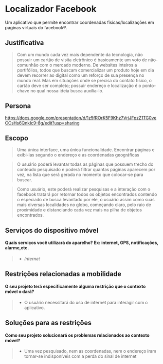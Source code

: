 # Localizador Facebook

Um aplicativo que permite encontrar coordenadas físicas/localizações em páginas virtuais do facebook®.

## Justificativa

> Com um mundo cada vez mais dependente da tecnologia, não possuir um cartão de visita eletrônico é basicamente um voto de não-comunhão com o mercado moderno. De websites inteiros a portifólios, todos que buscam comercializar um produto hoje em dia devem recorrer ao digital como um reforço de sua presença no mundo real. Mas em situações onde se precisa do contato físico, o cartão deve ser completo; possuir endereço e localização é o ponto-chave no qual nossa ideia busca auxilia-lo.

## Persona

https://docs.google.com/presentation/d/1z5fROrK5F9Khz7VrjJFpzZ1TG0veCCsHs6QnkIc9-8g/edit?usp=sharing

## Escopo

> Uma única interface, uma única funcionalidade. Encontrar páginas e exibi-las segundo o endereço e as coordenadas geográficas 

> O usuário poderá levantar todas as páginas que possuem trecho do conteúdo pesquisado e poderá filtrar quantas páginas aparecem por vez, na lista que será gerada no momento que colocar-se para buscar.

> Como usuário, este poderá realizar pesquisas e a interação com o facebook tratará por retornar todos os objetos encontrados contendo o especiado de busca levantado por ele, o usuário assim como suas mais diversas localidades no globo, começando claro, pelo raio de proximidade e distanciando cada vez mais na pilha de objetos encontrados.

## Serviços do dispositivo móvel
#### Quais serviços você utilizará do aparelho? Ex: internet, GPS, notificações, alarme,etc.
> * *Internet*

## Restrições relacionadas a mobilidade
#### O seu projeto terá especificamente alguma restrição que o contexto móvel o dará?
> * O usuário necessitará do uso de internet para interagir com o aplicativo.

## Soluções para as restrições
#### Como seu projeto solucionará os problemas relacionados ao contexto móvel?
> * Uma vez pesquisado, nem as coordenadas, nem o endereço iram tornar-se indisponíveis com a perda do sinal de internet 
